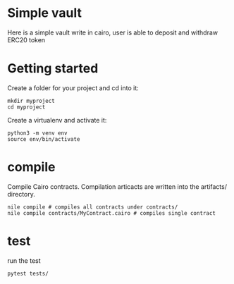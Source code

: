 # Simple vault

Here is a simple vault write in cairo, user is able to deposit and withdraw ERC20 token

# Getting started

Create a folder for your project and cd into it:
```
mkdir myproject
cd myproject
```
Create a virtualenv and activate it:

```
python3 -m venv env
source env/bin/activate
```

# compile

Compile Cairo contracts. Compilation articacts are written into the artifacts/ directory.

```
nile compile # compiles all contracts under contracts/
nile compile contracts/MyContract.cairo # compiles single contract
```

# test
run the test 

```
pytest tests/
```